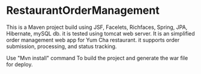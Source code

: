 # RestaurantOrderManagement
This is a Maven project build using JSF, Facelets, Richfaces, Spring, JPA, Hibernate, mySQL db. it is tested using tomcat web server.
It is an simplified order management web app for Yum Cha restaurant. it supports order submission, processing, and status tracking.

Use "Mvn install" command To build the project and generate the war file for deploy. 
